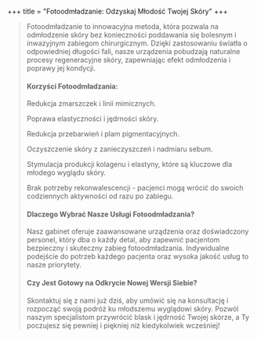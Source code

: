 +++
title = "Fotoodmładzanie: Odzyskaj Młodość Twojej Skóry"
+++

>Fotoodmładzanie to innowacyjna metoda, która pozwala na odmłodzenie skóry bez konieczności poddawania się bolesnym i inwazyjnym zabiegom chirurgicznym. Dzięki zastosowaniu światła o odpowiedniej długości fali, nasze urządzenia pobudzają naturalne procesy regeneracyjne skóry, zapewniając efekt odmłodzenia i poprawy jej kondycji.  
>
>#### Korzyści Fotoodmładzania:
>Redukcja zmarszczek i linii mimicznych. 
>
>Poprawa elastyczności i jędrności skóry. 
>
>Redukcja przebarwień i plam pigmentacyjnych. 
>
>Oczyszczenie skóry z zanieczyszczeń i nadmiaru sebum. 
>
>Stymulacja produkcji kolagenu i elastyny, które są kluczowe dla młodego wyglądu skóry. 
>
>Brak potrzeby rekonwalescencji - pacjenci mogą wrócić do swoich codziennych aktywności od razu po zabiegu. 
>
>#### Dlaczego Wybrać Nasze Usługi Fotoodmładzania? 
>Nasz gabinet oferuje zaawansowane urządzenia oraz doświadczony personel, który dba o każdy detal, aby zapewnić pacjentom bezpieczny i skuteczny zabieg fotoodmładzania. Indywidualne podejście do potrzeb każdego pacjenta oraz wysoka jakość usług to nasze priorytety. 
>
>#### Czy Jest Gotowy na Odkrycie Nowej Wersji Siebie? 
>Skontaktuj się z nami już dziś, aby umówić się na konsultację i rozpocząć swoją podróż ku młodszemu wyglądowi skóry. Pozwól naszym specjalistom przywrócić blask i jędrność Twojej skórze, a Ty poczujesz się pewniej i piękniej niż kiedykolwiek wcześniej! 